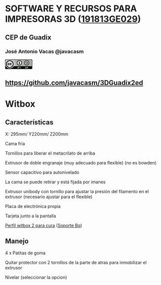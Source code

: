 # SOFTWARE Y RECURSOS PARA IMPRESORAS 3D ([191813GE029](https://www.juntadeandalucia.es/educacion/secretariavirtual/consultaCEP/actividad/191813GE029/))

## CEP de Guadix


### José Antonio Vacas @javacasm

![CCbySA](images/CCbySQ_88x31.png)

## https://github.com/javacasm/3DGuadix2ed


# Witbox

## Características


X: 295mm/ Y220mm/ Z200mm

Cama fría

Tornillos para liberar el metacrilato de arriba

Extrusor de doble engranaje (muy adecuado para flexible) (no es bowden)

Sensor capacitivo para autonivelado

La cama se puede retirar  y está fijada por imanes

Extrusor unibody con tornillo para ajustar la presión del filamento en el extrusor (necesario ajustar para el flexible)

Placa de electrónica propia

Tarjeta junto a la pantalla

[Perfil witbox 2 para cura](https://github.com/bq/printing-profiles/archive/BQ_Witbox_2.zip) ([Soporte Bq](https://www.bq.com/es/support/witbox-2/support-sheet))


## Manejo

4 x Patitas de goma

Quitar protector con 2 tornillos de la parte de atras para inmobilizar el extrusor

Nivelar (seleccionar la opcion)


